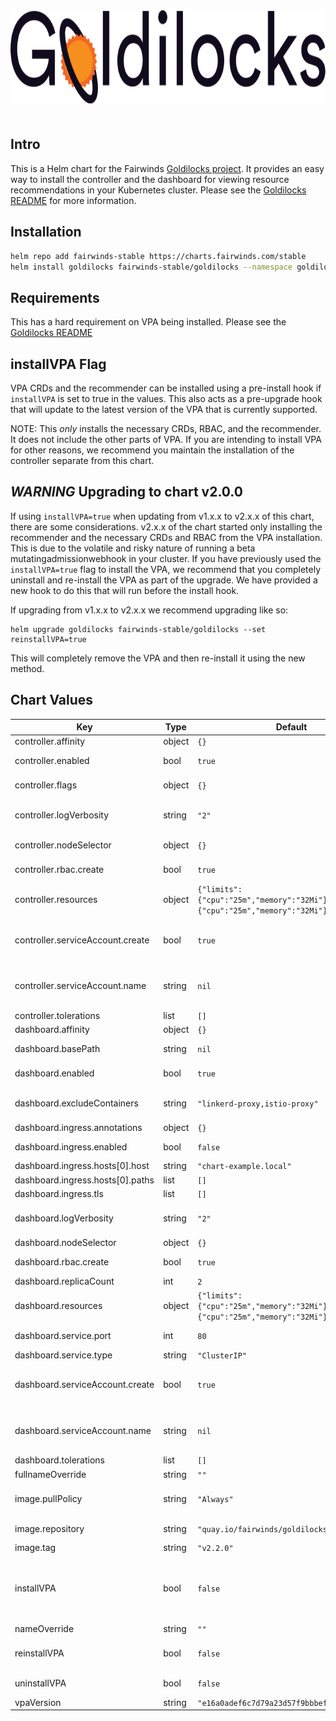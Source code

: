 <div align="center">
<a href="https://github.com/FairwindsOps/goldilocks"><img src="logo.svg" height="150" alt="Goldilocks" style="padding-bottom: 20px" /></a>
<br>
</div>

## Intro

This is a Helm chart for the Fairwinds [Goldilocks project](https://github.com/FairwindsOps/goldilocks). It provides an easy way to install the controller and the dashboard for viewing resource recommendations in your Kubernetes cluster. Please see the [Goldilocks README](https://github.com/FairwindsOps/goldilocks) for more information.

## Installation
```bash
helm repo add fairwinds-stable https://charts.fairwinds.com/stable
helm install goldilocks fairwinds-stable/goldilocks --namespace goldilocks
```

## Requirements

This has a hard requirement on VPA being installed. Please see the [Goldilocks README](https://github.com/FairwindsOps/goldilocks)

## installVPA Flag

VPA CRDs and the recommender can be installed using a pre-install hook if `installVPA` is set to true in the values. This also acts as a pre-upgrade hook that will update to the latest version of the VPA that is currently supported.

NOTE: This *only* installs the necessary CRDs, RBAC, and the recommender. It does not include the other parts of VPA. If you are intending to install VPA for other reasons, we recommend you maintain the installation of the controller separate from this chart.

## *WARNING* Upgrading to chart v2.0.0

If using `installVPA=true` when updating from v1.x.x to v2.x.x of this chart, there are some considerations. v2.x.x of the chart started only installing the recommender and the necessary CRDs and RBAC from the VPA installation. This is due to the volatile and risky nature of running a beta mutatingadmissionwebhook in your cluster. If you have previously used the `installVPA=true` flag to install the VPA, we recommend that you completely uninstall and re-install the VPA as part of the upgrade. We have provided a new hook to do this that will run before the install hook.

If upgrading from v1.x.x to v2.x.x we recommend upgrading like so:

```
helm upgrade goldilocks fairwinds-stable/goldilocks --set reinstallVPA=true
```

This will completely remove the VPA and then re-install it using the new method.

## Chart Values

| Key | Type | Default | Description |
|-----|------|---------|-------------|
| controller.affinity | object | `{}` | Affinity for the controller pods |
| controller.enabled | bool | `true` | Whether or not to install the controller deployment |
| controller.flags | object | `{}` | A map of additional flags to pass to the controller |
| controller.logVerbosity | string | `"2"` | Controller log verbosity. Can be set from 1-10 with 10 being extremely verbose |
| controller.nodeSelector | object | `{}` | Node selector for the controller pod |
| controller.rbac.create | bool | `true` | If set to true, rbac resources will be created for the controller |
| controller.resources | object | `{"limits":{"cpu":"25m","memory":"32Mi"},"requests":{"cpu":"25m","memory":"32Mi"}}` | The resources block for the controller pods |
| controller.serviceAccount.create | bool | `true` | If true, a service account will be created for the controller. If set to false, you must set `controller.serviceAccount.name` |
| controller.serviceAccount.name | string | `nil` | The name of an existing service account to use for the controller. Combined with `controller.serviceAccount.create` |
| controller.tolerations | list | `[]` | Tolerations for the controller pod |
| dashboard.affinity | object | `{}` |  |
| dashboard.basePath | string | `nil` | Sets the web app's basePath/base href |
| dashboard.enabled | bool | `true` | If true, the dashboard component will be installed |
| dashboard.excludeContainers | string | `"linkerd-proxy,istio-proxy"` | Container names to exclude from displaying in the Goldilocks dashboard |
| dashboard.ingress.annotations | object | `{}` |  |
| dashboard.ingress.enabled | bool | `false` | Enables an ingress object for the dashboard. |
| dashboard.ingress.hosts[0].host | string | `"chart-example.local"` |  |
| dashboard.ingress.hosts[0].paths | list | `[]` |  |
| dashboard.ingress.tls | list | `[]` |  |
| dashboard.logVerbosity | string | `"2"` | Dashboard log verbosity. Can be set from 1-10 with 10 being extremely verbose |
| dashboard.nodeSelector | object | `{}` |  |
| dashboard.rbac.create | bool | `true` | If set to true, rbac resources will be created for the dashboard |
| dashboard.replicaCount | int | `2` | Number of dashboard pods to run |
| dashboard.resources | object | `{"limits":{"cpu":"25m","memory":"32Mi"},"requests":{"cpu":"25m","memory":"32Mi"}}` | A resources block for the dashboard. |
| dashboard.service.port | int | `80` | The port to run the dashboard service on |
| dashboard.service.type | string | `"ClusterIP"` | The type of the dashboard service |
| dashboard.serviceAccount.create | bool | `true` | If true, a service account will be created for the dashboard. If set to false, you must set `dashboard.serviceAccount.name` |
| dashboard.serviceAccount.name | string | `nil` | The name of an existing service account to use for the controller. Combined with `dashboard.serviceAccount.create` |
| dashboard.tolerations | list | `[]` |  |
| fullnameOverride | string | `""` |  |
| image.pullPolicy | string | `"Always"` | imagePullPolicy - Highly recommended to leave this as `Always` |
| image.repository | string | `"quay.io/fairwinds/goldilocks"` | Repository for the goldilocks image |
| image.tag | string | `"v2.2.0"` | The goldilocks image tag to use |
| installVPA | bool | `false` | Whether or not to install the VPA controller from the vpa repository. Only installs the recommender. If enabled on upgrades, it will also upgrade the VPA to the version specified. |
| nameOverride | string | `""` |  |
| reinstallVPA | bool | `false` | Used to upgrade or reinstall the VPA. Enables both the uninstall and install hooks. |
| uninstallVPA | bool | `false` | Used to uninstall the vpa controller. |
| vpaVersion | string | `"e16a0adef6c7d79a23d57f9bbbef26fc9da59378"` | The git ref to install VPA from. |

